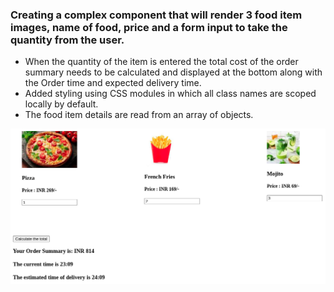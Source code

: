 ### Creating a complex component that will render 3 food item images, name of food, price and a form input to take the quantity from the user. 
- When the quantity of the item is entered the total cost of the order summary needs to be calculated and displayed at the bottom along with the Order time and expected delivery time.
- Added styling using CSS modules in which all class names are scoped locally by default.
- The food item details are read from an array of objects.

![alt text](./img/foodie.png)
